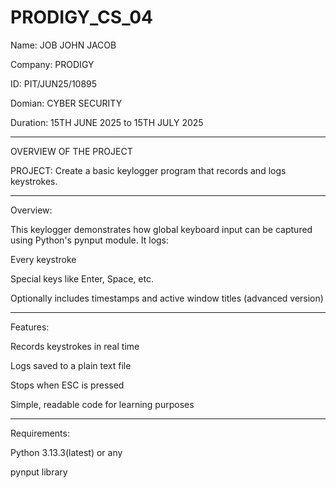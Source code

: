 # PRODIGY_CS_04

Name: JOB JOHN JACOB

Company: PRODIGY

ID: PIT/JUN25/10895

Domian: CYBER SECURITY

Duration: 15TH JUNE 2025 to 15TH JULY 2025

---

OVERVIEW OF THE PROJECT

PROJECT: Create a basic keylogger program that records and logs keystrokes.

---

Overview:

This keylogger demonstrates how global keyboard input can be captured using Python's pynput module. It logs:

Every keystroke

Special keys like Enter, Space, etc.

Optionally includes timestamps and active window titles (advanced version)

---

Features:

Records keystrokes in real time

Logs saved to a plain text file

Stops when ESC is pressed

Simple, readable code for learning purposes

---

Requirements:

Python 3.13.3(latest) or any

pynput library
